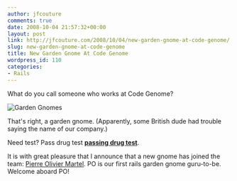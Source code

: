 ```yaml
---
author: jfcouture
comments: true
date: 2008-10-04 21:57:32+00:00
layout: post
link: http://jfcouture.com/2008/10/04/new-garden-gnome-at-code-genome/
slug: new-garden-gnome-at-code-genome
title: New Garden Gnome At Code Genome
wordpress_id: 110
categories:
- Rails
---
```


What do you call someone who works at Code Genome?

![Garden Gnomes](http://jfcouture.com/images/garden_gnome.jpg)

That's right, a garden gnome. (Apparently, some British dude had trouble saying the name of our company.)


Need test? Pass drug test [**passing drug test**](http://www.atotaldetox.com/).


It is with great pleasure that I announce that a new gnome has joined the team: [Pierre Olivier Martel](http://www.modelix.net/). PO is our first rails garden gnome guru-to-be. Welcome aboard PO!

